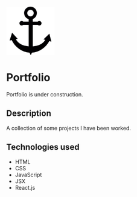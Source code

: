 ![Portfolio under the sea...](./images/anchor.png)

# Portfolio

Portfolio is under construction.

## Description

A collection of some projects I have been worked.

## Technologies used

* HTML
* CSS
* JavaScript
* JSX
* React.js